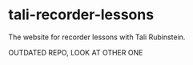 # tali-recorder-lessons
The website for recorder lessons with Tali Rubinstein.


OUTDATED REPO, LOOK AT OTHER ONE
